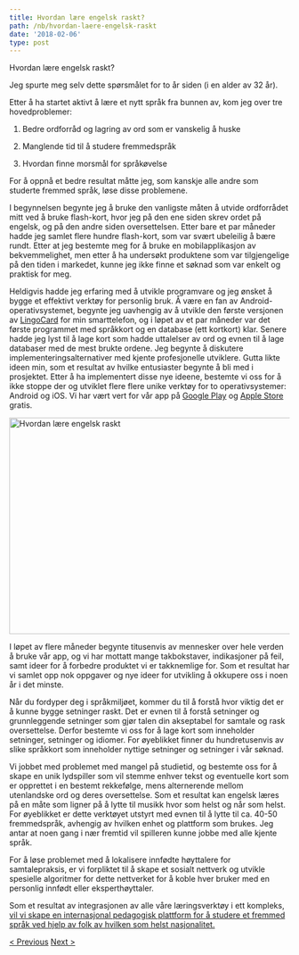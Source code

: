 ```yaml
---
title: Hvordan lære engelsk raskt?
path: /nb/hvordan-laere-engelsk-raskt
date: '2018-02-06'
type: post
---
```


Hvordan lære engelsk raskt?

Jeg spurte meg selv dette spørsmålet for to år siden (i en alder av 32 år).

Etter å ha startet aktivt å lære et nytt språk fra bunnen av, kom jeg over tre hovedproblemer:

1. Bedre ordforråd og lagring av ord som er vanskelig å huske

2. Manglende tid til å studere fremmedspråk

3. Hvordan finne morsmål for språkøvelse

For å oppnå et bedre resultat måtte jeg, som kanskje alle andre som studerte fremmed språk, løse disse problemene.

I begynnelsen begynte jeg å bruke den vanligste måten å utvide ordforrådet mitt ved å bruke flash-kort, hvor jeg på den ene siden skrev ordet på engelsk, og på den andre siden oversettelsen. Etter bare et par måneder hadde jeg samlet flere hundre flash-kort, som var svært ubeleilig å bære rundt. Etter at jeg bestemte meg for å bruke en mobilapplikasjon av bekvemmelighet, men etter å ha undersøkt produktene som var tilgjengelige på den tiden i markedet, kunne jeg ikke finne et søknad som var enkelt og praktisk for meg.

Heldigvis hadde jeg erfaring med å utvikle programvare og jeg ønsket å bygge et effektivt verktøy for personlig bruk. Å være en fan av Android-operativsystemet, begynte jeg uavhengig av å utvikle den første versjonen av <a href="https://lingocard.com">LingoCard</a> for min smarttelefon, og i løpet av et par måneder var det første programmet med språkkort og en database (ett kortkort) klar. Senere hadde jeg lyst til å lage kort som hadde uttalelser av ord og evnen til å lage databaser med de mest brukte ordene. Jeg begynte å diskutere implementeringsalternativer med kjente profesjonelle utviklere. Gutta likte ideen min, som et resultat av hvilke entusiaster begynte å bli med i prosjektet. Etter å ha implementert disse nye ideene, bestemte vi oss for å ikke stoppe der og utviklet flere flere unike verktøy for to operativsystemer: Android og iOS. Vi har vært vert for vår app på <a href="https://play.google.com/store/apps/details?id=com.lingocard.lingocard">Google Play</a> og <a href="https://itunes.apple.com/us/app/lingocard/id1217076835?mt=8">Apple Store</a> gratis.

<img class="aligncenter wp-image-5587" src="../images/2018/01/LigoCard-App-small.png" alt="Hvordan lære engelsk raskt" width="973" height="388" />

I løpet av flere måneder begynte titusenvis av mennesker over hele verden å bruke vår app, og vi har mottatt mange takbokstaver, indikasjoner på feil, samt ideer for å forbedre produktet vi er takknemlige for. Som et resultat har vi samlet opp nok oppgaver og nye ideer for utvikling å okkupere oss i noen år i det minste.

Når du fordyper deg i språkmiljøet, kommer du til å forstå hvor viktig det er å kunne bygge setninger raskt. Det er evnen til å forstå setninger og grunnleggende setninger som gjør talen din akseptabel for samtale og rask oversettelse. Derfor bestemte vi oss for å lage kort som inneholder setninger, setninger og idiomer. For øyeblikket finner du hundretusenvis av slike språkkort som inneholder nyttige setninger og setninger i vår søknad.

Vi jobbet med problemet med mangel på studietid, og bestemte oss for å skape en unik lydspiller som vil stemme enhver tekst og eventuelle kort som er opprettet i en bestemt rekkefølge, mens alternerende mellom utenlandske ord og deres oversettelse. Som et resultat kan engelsk læres på en måte som ligner på å lytte til musikk hvor som helst og når som helst. For øyeblikket er dette verktøyet utstyrt med evnen til å lytte til ca. 40-50 fremmedspråk, avhengig av hvilken enhet og plattform som brukes. Jeg antar at noen gang i nær fremtid vil spilleren kunne jobbe med alle kjente språk.

For å løse problemet med å lokalisere innfødte høyttalere for samtalepraksis, er vi forpliktet til å skape et sosialt nettverk og utvikle spesielle algoritmer for dette nettverket for å koble hver bruker med en personlig innfødt eller eksperthøyttaler.

Som et resultat av integrasjonen av alle våre læringsverktøy i ett kompleks, <a href="https://lingocard.com">vil vi skape en internasjonal pedagogisk plattform for å studere et fremmed språk ved hjelp av folk av hvilken som helst nasjonalitet.</a>

<a href="/nb/finne-morsmal-sprakovelse">< Previous</a> <a href="/nb/sprakkort">Next ></a>
